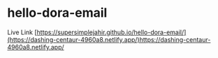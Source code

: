# hello-dora-email
Live Link
[https://supersimplejahir.github.io/hello-dora-email/](https://dashing-centaur-4960a8.netlify.app/)https://dashing-centaur-4960a8.netlify.app/
